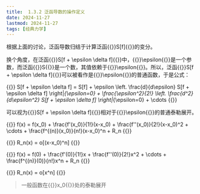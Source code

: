 ```yaml
---
title:  1.3.2 泛函导数的操作定义
date: 2024-11-27
lastmod: 2024-11-27
tags: [经典力学]
---
```


根据上面的讨论，泛函导数归结于计算泛函{{<latex display="false">}}S[f]{{</latex>}}的变分。

换个角度，在泛函{{<latex display="false">}}S[f + \epsilon \delta f]{{</latex>}}中，{{<latex display="false">}}\epsilon{{</latex>}}是一个参数，而泛函{{<latex display="false">}}S{{</latex>}}是一个数，其值依赖于{{<latex display="false">}}\epsilon{{</latex>}}。所以，泛函{{<latex display="false">}}S[f + \epsilon \delta f]{{</latex>}}可以被看作是{{<latex display="false">}}\epsilon{{</latex>}}的普通函数，于是公式：

{{<latex display="true">}}
S[f + \epsilon \delta f] = S[f] + \epsilon \left. \frac{d}{d\epsilon} S[f + \epsilon \delta f] \right|_{\epsilon=0} + \frac{\epsilon^2}{2!} \left. \frac{d^2}{d\epsilon^2} S[f + \epsilon \delta f] \right|_{\epsilon=0} + \cdots
{{</latex>}}

可以视为{{<latex display="false">}}S[f + \epsilon \delta f]{{</latex>}}相对于{{<latex display="false">}}\epsilon{{</latex>}}的普通泰勒展开。

{{<latex display="true">}}
f(x) = f(x_0) + \frac{f'(x_0)}{1!}(x-x_0) + \frac{f''(x_0)}{2!}(x-x_0)^2 + \cdots + \frac{f^{(n)}(x_0)}{n!}(x-x_0)^n + R_n
{{</latex>}}

{{<latex display="true">}}
R_n(x) = o[(x-x_0)^n]
{{</latex>}}

{{<latex display="true">}}
f(x) = f(0) + \frac{f'(0)}{1!}x + \frac{f''(0)}{2!}x^2 + \cdots + \frac{f^{(n)}(0)}{n!}x^n + R_n
{{</latex>}}

{{<latex display="true">}}
R_n(x) = o[x^n]
{{</latex>}}

> 一般函数在{{<latex display="false">}}x_0{{</latex>}}处的泰勒展开
<!--
通过上式和下式的比较

{{<latex display="true">}}
S[f + \epsilon f] = S[f] + \epsilon \delta S[f] + \frac{\epsilon^2}{2!} \delta^2 S[f] + \frac{\epsilon^3}{3!} \delta^3 S[f] + \cdots
{{</latex>}}

对于一阶泛函导数，即有

{{<latex display="true">}}
\delta S = \frac{d}{d\epsilon} S[f + \epsilon \delta f] \bigg|_{\epsilon=0} = \int dt \, \frac{\delta S}{\delta f(t)} \delta f(t)
{{</latex>}}

{{<latex display="true">}}
\delta^2 S = \frac{d^2}{d\epsilon^2} S[f + \epsilon \delta f] \bigg|_{\epsilon=0} = \int dt_1 \int dt_2 \, \frac{\delta^2 S}{\delta f(t_1) \delta f(t_2)} \delta f(t_1) \delta f(t_2)
{{</latex>}}

高阶泛函导数的形式可以类似地写出。

对于下述形式的泛函：

{{<latex display="true">}}
S[f + \epsilon \delta f] = \int_{t_1}^{t_2} dt L\left(t, f + \epsilon \delta f, f' + \epsilon \delta f', f'' + \epsilon \delta f'' + \cdots \right)
{{</latex>}}


可以联系上文的式子得到：

{{<latex display="true">}}
\begin{align} 
\delta S&=\left.\int\limits_{t_1}^{t_2}dt\frac{d}{d\epsilon}L(t_,f+\epsilon\delta f,f'+\epsilon\delta f',f''+\epsilon\delta f''+\cdots)\right|_{\epsilon=0}\\  
&\text{其中} f+\epsilon\delta f \text{是关于} \epsilon \text{的函数} f(\epsilon)，f' \text{同理}\\ 
&=\int\limits_{t_1}^{t_2}dt\underbrace{(\frac{\partial L}{\partial f}\delta f+\frac{\partial L}{\partial f'}\delta f'+\frac{\partial L}{\partial f''}\delta f''+\cdots)}_{\equiv\delta L} 
\end{align}
{{</latex>}}

上式的被积函数就是 {{<latex display="false">}}L{{</latex>}} 的一阶变分 {{<latex display="false">}}\delta L{{</latex>}}，与其微分 {{<latex display="false">}}dL{{</latex>}} 的形式全同，只是微分被换成了变分。

这意味着：

{{<latex display="true">}}
\delta S \equiv \delta \left( \int_{t_1}^{t_2} dt L \right) = \int_{t_1}^{t_2} dt \delta L
{{</latex>}}

也就是说，变分符号可以移到积分内。

观察一阶泛函导数的形式：

{{<latex display="true">}}
\delta S[f] := \int dt \frac{\delta S}{\delta f} \delta f
{{</latex>}}

右边只出现了函数的变分 {{<latex display="false">}}\delta f{{</latex>}}。但是在：

{{<latex display="true">}}
\delta S = \int_{t_1}^{t_2} dt \frac{d}{d\epsilon} L(t, f + \epsilon \delta f, f' + \epsilon \delta f', f'' + \epsilon \delta f'' + \cdots) \bigg|_{\epsilon=0}
{{</latex>}}

{{<latex display="true">}}
= \int_{t_1}^{t_2} dt \left( \frac{\partial L}{\partial f} \delta f + \frac{\partial L}{\partial f'} \delta f' + \frac{\partial L}{\partial f''} \delta f'' + \cdots \right) \equiv \delta L
{{</latex>}}

中却出现了函数的导数的变分 {{<latex display="false">}}\delta f', \delta f''{{</latex>}}。在处理这个情况下，我们就需要使用变分法中非常重要的技巧——**分部积分（integration by parts）**

分部积分的基本思路是：利用变分和求导可以交换顺序的性质，将作用于 {{<latex display="false">}}\delta f{{</latex>}} 的导数移除，代价是产生额外的“全导数”项，然后设定全导数为边界项，并且忽略边界项，使得泛函的变分式中各项的共有项为 {{<latex display="false">}}\delta f{{</latex>}}，提出 {{<latex display="false">}}\delta f{{</latex>}} 后即得一阶泛函导数。

例如，对于正比于 {{<latex display="false">}}\delta f'{{</latex>}} 的项：

{{<latex display="true">}}
\frac{\partial L}{\partial f'}\delta f'\xlongequal{\text{变分与求导交换顺序}}\frac{\partial L}{\partial f'}\frac{d}{dt}\delta f=\underbrace{\frac{d}{dt}(\frac{\partial L}{\partial f'}\delta f)}_{\text{全导数}}-\frac{d}{dt}(\frac{\partial L}{\partial f'})\delta f\\
{{</latex>}}


第二个等号是因为：

{{<latex display="true">}}
(uv)' = u'v + uv' \quad \Rightarrow \quad uv' = (uv)' - u'v
{{</latex>}}

类似的：

{{<latex display="true">}}
\begin{align}
\frac{\partial L}{\partial f''} \delta f'' &= \frac{\partial L}{\partial f''} \frac{d^2}{dt^2} \delta f \\
&= \frac{d}{dt} \left( \frac{\partial L}{\partial f''} \frac{d}{dt} \delta f \right) - \frac{d}{dt} \left( \frac{\partial L}{\partial f''} \right) \frac{d}{dt} \delta f \\
&= \underbrace{\frac{d}{dt} \left[ \frac{\partial L}{\partial f''} \delta f' \right] - \frac{d}{dt} \left( \frac{\partial L}{\partial f''} \right) \delta f' }_{\text{全导数}}+ \frac{d^2}{dt^2} \left( \frac{\partial L}{\partial f''} \right) \delta f
\end{align}
{{</latex>}}

由此类推，有

{{<latex display="true">}}
\begin{align}
\delta S &= \int\limits_{t_1}^{t_2} dt 
\left[
\frac{\partial L}{\partial f} \delta f
- \frac{d}{dt} \left( \frac{\partial L}{\partial f'} \right) \delta f
+ \frac{d^2}{dt^2} \left( \frac{\partial L}{\partial f''} \right) \delta f
+ \cdots
+ \frac{d \mathcal{B}}{dt}
\right] \\
&= \int\limits_{t_1}^{t_2} dt 
\left[
\frac{\partial L}{\partial f}
- \frac{d}{dt} \left( \frac{\partial L}{\partial f'} \right)
+ \frac{d^2}{dt^2} \left( \frac{\partial L}{\partial f''} \right)
+ \cdots
\right] \delta f
+ \mathcal{B} \bigg|_{t_1}^{t_2}
\end{align}
{{</latex>}}

这里 {{<latex display="false">}} \frac{d \mathcal{B}}{dt} {{</latex>}} 代表**全导数项**，积分后得到的 {{<latex display="false">}} \mathcal{B} \bigg|_{t_1}^{t_2} {{</latex>}} 被称为**边界项**（boundary term），在积分的端点（边界）处取值。对比：

{{<latex display="true">}}
\delta S[f] := \int dt \frac{\delta S}{\delta f} \delta f
{{</latex>}}

{{<latex display="false">}}
\delta S
{{</latex>}}
在上式中的积分已经具有泛函导数的形式，主要的阻碍来自于边界项。由上面的推导可知，如果泛函的被积函数{{<latex display="false">}}L{{</latex>}}包含{{<latex display="false">}}f(t){{</latex>}}的最高{{<latex display="false">}}n{{</latex>}}阶导数，则边界项{{<latex display="false">}}\mathcal{B}{{</latex>}}就包含{{<latex display="false">}}\delta f(t){{</latex>}}的最高{{<latex display="false">}}n-1{{</latex>}}阶导数。

因此，变分法的一个基本假设是：
**如果泛函的被积函数包含函数的最高**{{<latex display="false">}}n{{</latex>}}**阶导数，那么在积分的边界处，函数及其直到**{{<latex display="false">}}n-1{{</latex>}}**阶导数的变分为零。**  
即：
{{<latex display="true">}}
\begin{align}
\delta f|_{t_1} &= \delta f|_{t_2} = 0 \\
\delta f'|_{t_1} &= \delta f'|_{t_2} = 0 \\
&\vdots \\
\delta f^{(n-1)}|_{t_1} &= \delta f^{(n-1)}|_{t_2} = 0
\end{align}
{{</latex>}}

在这样的假设下，边界项{{<latex display="false">}}\left.\mathcal{B}\right|_{t_1}=\left.\mathcal{B}\right|_{t_2}=0{{</latex>}}恒为零。这也意味着，被积函数可以加上函数{{<latex display="false">}}f(t){{</latex>}}及其直到{{<latex display="false">}}n-1{{</latex>}}阶导数的任意函数
{{<latex display="false">}}
F = F(t, f, f', \ldots, f^{(n-1)})
{{</latex>}}
的全导数，而不影响泛函导数。

**两个被积函数相差全导数，或者两个积分相差边界项，这件事在变分法中非常重要。**因此通常使用专门的符号 “{{<latex display="false">}}\simeq{{</latex>}}” 来表示：

{{<latex display="true">}}
L_1 \simeq L_2 \Leftrightarrow L_1 = L_2 + \frac{dF(t, f, f', \cdots)}{dy}
{{</latex>}}

以及：

{{<latex display="true">}}
S_1 \simeq S_2 \Leftrightarrow S_1 = S_2 + L|_{t_1}^{t_2}
{{</latex>}}

基于以上假设，对于泛函导数的计算来说，边界项不重要。在实际计算中，都是直接去掉边界项，而无需写出其具体形式的。例如：

{{<latex display="true">}}
\frac{\partial L}{\partial f'} \delta f' \simeq -\frac{d}{dt} \left( \frac{\partial L}{\partial f'} \right) \delta f, \quad
\frac{\partial L}{\partial f''} \delta f'' \simeq \frac{d^2}{dt^2} \left( \frac{\partial L}{\partial f''} \right) \delta f
{{</latex>}}

基于同样的理由，泛函积分的上下限也经常被省略，即：

{{<latex display="true">}}
S = \int dt \, L
{{</latex>}}











